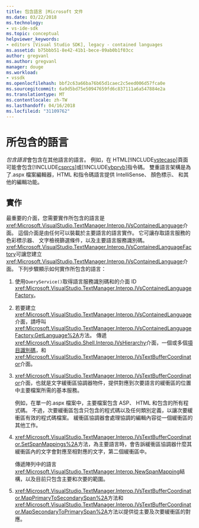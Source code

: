 ```yaml
---
title: 包含語言 |Microsoft 文件
ms.date: 03/22/2018
ms.technology:
- vs-ide-sdk
ms.topic: conceptual
helpviewer_keywords:
- editors [Visual Studio SDK], legacy - contained languages
ms.assetid: b75bbb51-8e42-41b1-bece-09ab0b1f03cc
author: gregvanl
ms.author: gregvanl
manager: douge
ms.workload:
- vssdk
ms.openlocfilehash: bbf2c63a66ba76b65d1caec2c5eed006d57fca0e
ms.sourcegitcommit: 6a9d5bd75e50947659fd6c837111a6a547884e2a
ms.translationtype: MT
ms.contentlocale: zh-TW
ms.lasthandoff: 04/16/2018
ms.locfileid: "31109762"
---
```

# <a name="contained-languages"></a>所包含的語言

*包含語言*會包含在其他語言的語言。 例如，在 HTML[!INCLUDE[vstecasp](../code-quality/includes/vstecasp_md.md)]頁面可能會包含[!INCLUDE[csprcs](../data-tools/includes/csprcs_md.md)]或[!INCLUDE[vbprvb](../code-quality/includes/vbprvb_md.md)]指令碼。 雙重語言架構是為了.aspx 檔案編輯器，HTML 和指令碼語言提供 IntelliSense、 顏色標示、 和其他的編輯功能。

## <a name="implementation"></a>實作

最重要的介面，您需要實作所包含的語言是<xref:Microsoft.VisualStudio.TextManager.Interop.IVsContainedLanguage>介面。 這個介面是由任何可以裝載於主要語言的語言實作。 它可讓存取語言服務的色彩標示器、 文字檢視篩選條件，以及主要語言服務識別碼。 <xref:Microsoft.VisualStudio.TextManager.Interop.IVsContainedLanguageFactory>可讓您建立<xref:Microsoft.VisualStudio.TextManager.Interop.IVsContainedLanguage>介面。 下列步驟顯示如何實作所包含的語言：

1.  使用`QueryService()`取得語言服務識別碼和的介面 ID <xref:Microsoft.VisualStudio.TextManager.Interop.IVsContainedLanguageFactory>。

2.  若要建立<xref:Microsoft.VisualStudio.TextManager.Interop.IVsContainedLanguage>介面，請呼叫<xref:Microsoft.VisualStudio.TextManager.Interop.IVsContainedLanguageFactory.GetLanguage%2A>方法。 傳遞<xref:Microsoft.VisualStudio.Shell.Interop.IVsHierarchy>介面，一個或多個[項目識別碼](<xref:Microsoft.VisualStudio.VSConstants.VSITEMID>)，和<xref:Microsoft.VisualStudio.TextManager.Interop.IVsTextBufferCoordinator>介面。

3.  <xref:Microsoft.VisualStudio.TextManager.Interop.IVsTextBufferCoordinator>介面，也就是文字緩衝區協調器物件，提供對應到次要語言的緩衝區的位置中主要檔案所需的基本服務。

     例如，在單一的.aspx 檔案中，主要檔案包含 ASP、 HTML 和包含的所有程式碼。 不過，次要緩衝區包含只包含的程式碼以及任何類別定義，以讓次要緩衝區有效的程式碼檔案。 緩衝區協調器會處理協調的編輯內容從一個緩衝區的其他工作。

4.  <xref:Microsoft.VisualStudio.TextManager.Interop.IVsTextBufferCoordinator.SetSpanMappings%2A>方法，為主要語言時，會告訴緩衝區協調器什麼其緩衝區內的文字會對應至相對應的文字，第二個緩衝區中。

     傳遞陣列中的語言<xref:Microsoft.VisualStudio.TextManager.Interop.NewSpanMapping>結構，以及目前只包含主要和次要的範圍。

5.  <xref:Microsoft.VisualStudio.TextManager.Interop.IVsTextBufferCoordinator.MapPrimaryToSecondarySpan%2A>方法和<xref:Microsoft.VisualStudio.TextManager.Interop.IVsTextBufferCoordinator.MapSecondaryToPrimarySpan%2A>方法以提供從主要及次要緩衝區的對應。